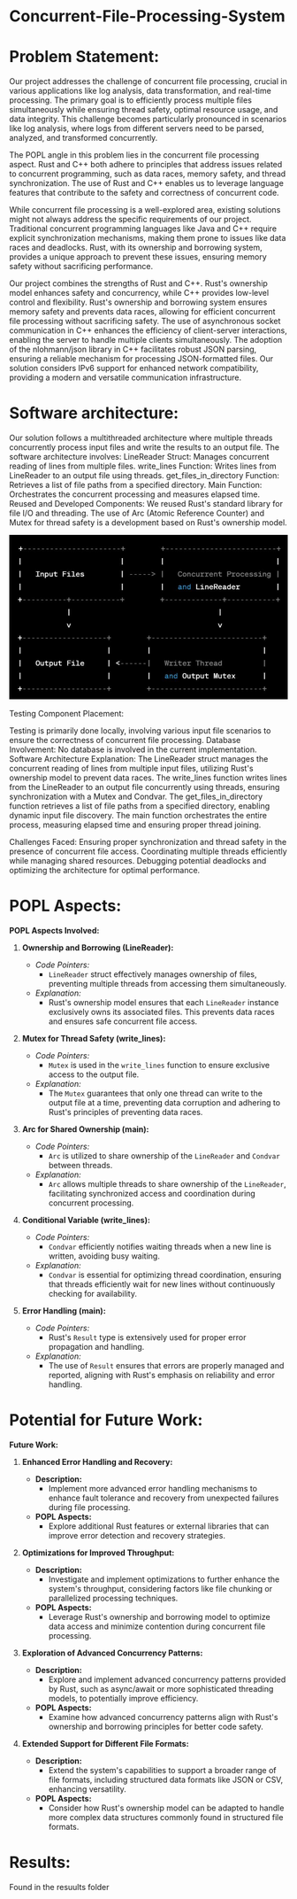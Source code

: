 # Concurrent-File-Processing-System

# Problem Statement:

Our project addresses the challenge of concurrent file processing, crucial in various applications like log analysis, data transformation, and real-time processing. The primary goal is to efficiently process multiple files simultaneously while ensuring thread safety, optimal resource usage, and data integrity. This challenge becomes particularly pronounced in scenarios like log analysis, where logs from different servers need to be parsed, analyzed, and transformed concurrently.

The POPL angle in this problem lies in the concurrent file processing aspect. Rust and C++ both adhere to principles that address issues related to concurrent programming, such as data races, memory safety, and thread synchronization. The use of Rust and C++ enables us to leverage language features that contribute to the safety and correctness of concurrent code.

While concurrent file processing is a well-explored area, existing solutions might not always address the specific requirements of our project. Traditional concurrent programming languages like Java and C++ require explicit synchronization mechanisms, making them prone to issues like data races and deadlocks. Rust, with its ownership and borrowing system, provides a unique approach to prevent these issues, ensuring memory safety without sacrificing performance.

Our project combines the strengths of Rust and C++. Rust's ownership model enhances safety and concurrency, while C++ provides low-level control and flexibility.
Rust's ownership and borrowing system ensures memory safety and prevents data races, allowing for efficient concurrent file processing without sacrificing safety.
The use of asynchronous socket communication in C++ enhances the efficiency of client-server interactions, enabling the server to handle multiple clients simultaneously.
The adoption of the nlohmann/json library in C++ facilitates robust JSON parsing, ensuring a reliable mechanism for processing JSON-formatted files.
Our solution considers IPv6 support for enhanced network compatibility, providing a modern and versatile communication infrastructure.

# Software architecture:

Our solution follows a multithreaded architecture where multiple threads concurrently process input files and write the results to an output file. The software architecture involves:
LineReader Struct: Manages concurrent reading of lines from multiple files.
write_lines Function: Writes lines from LineReader to an output file using threads.
get_files_in_directory Function: Retrieves a list of file paths from a specified directory.
Main Function: Orchestrates the concurrent processing and measures elapsed time.
Reused and Developed Components:
We reused Rust's standard library for file I/O and threading. The use of Arc (Atomic Reference Counter) and Mutex for thread safety is a development based on Rust's ownership model.

![Alt text](doc/Capture.jpg)

Testing Component Placement:

Testing is primarily done locally, involving various input file scenarios to ensure the correctness of concurrent file processing.
Database Involvement:
No database is involved in the current implementation.
Software Architecture Explanation:
The LineReader struct manages the concurrent reading of lines from multiple input files, utilizing Rust's ownership model to prevent data races.
The write_lines function writes lines from the LineReader to an output file concurrently using threads, ensuring synchronization with a Mutex and Condvar.
The get_files_in_directory function retrieves a list of file paths from a specified directory, enabling dynamic input file discovery.
The main function orchestrates the entire process, measuring elapsed time and ensuring proper thread joining.

Challenges Faced:
Ensuring proper synchronization and thread safety in the presence of concurrent file access.
Coordinating multiple threads efficiently while managing shared resources.
Debugging potential deadlocks and optimizing the architecture for optimal performance.

# POPL Aspects:

**POPL Aspects Involved:**

1. **Ownership and Borrowing (LineReader):**
   - *Code Pointers:*
     - `LineReader` struct effectively manages ownership of files, preventing multiple threads from accessing them simultaneously.
   - *Explanation:*
     - Rust's ownership model ensures that each `LineReader` instance exclusively owns its associated files. This prevents data races and ensures safe concurrent file access.

2. **Mutex for Thread Safety (write_lines):**
   - *Code Pointers:*
     - `Mutex` is used in the `write_lines` function to ensure exclusive access to the output file.
   - *Explanation:*
     - The `Mutex` guarantees that only one thread can write to the output file at a time, preventing data corruption and adhering to Rust's principles of preventing data races.

3. **Arc for Shared Ownership (main):**
   - *Code Pointers:*
     - `Arc` is utilized to share ownership of the `LineReader` and `Condvar` between threads.
   - *Explanation:*
     - `Arc` allows multiple threads to share ownership of the `LineReader`, facilitating synchronized access and coordination during concurrent processing.

4. **Conditional Variable (write_lines):**
   - *Code Pointers:*
     - `Condvar` efficiently notifies waiting threads when a new line is written, avoiding busy waiting.
   - *Explanation:*
     - `Condvar` is essential for optimizing thread coordination, ensuring that threads efficiently wait for new lines without continuously checking for availability.

5. **Error Handling (main):**
   - *Code Pointers:*
     - Rust's `Result` type is extensively used for proper error propagation and handling.
   - *Explanation:*
     - The use of `Result` ensures that errors are properly managed and reported, aligning with Rust's emphasis on reliability and error handling.

# Potential for Future Work:

**Future Work:**

1. **Enhanced Error Handling and Recovery:**
   - **Description:**
     - Implement more advanced error handling mechanisms to enhance fault tolerance and recovery from unexpected failures during file processing.
   - **POPL Aspects:**
     - Explore additional Rust features or external libraries that can improve error detection and recovery strategies.

2. **Optimizations for Improved Throughput:**
   - **Description:**
     - Investigate and implement optimizations to further enhance the system's throughput, considering factors like file chunking or parallelized processing techniques.
   - **POPL Aspects:**
     - Leverage Rust's ownership and borrowing model to optimize data access and minimize contention during concurrent file processing.

3. **Exploration of Advanced Concurrency Patterns:**
   - **Description:**
     - Explore and implement advanced concurrency patterns provided by Rust, such as async/await or more sophisticated threading models, to potentially improve efficiency.
   - **POPL Aspects:**
     - Examine how advanced concurrency patterns align with Rust's ownership and borrowing principles for better code safety.

4. **Extended Support for Different File Formats:**
   - **Description:**
     - Extend the system's capabilities to support a broader range of file formats, including structured data formats like JSON or CSV, enhancing versatility.
   - **POPL Aspects:**
     - Consider how Rust's ownership model can be adapted to handle more complex data structures commonly found in structured file formats.





# Results:

Found in the resuults folder





